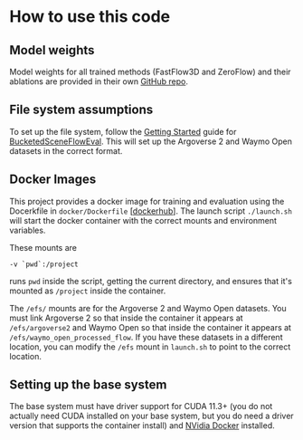 # How to use this code

## Model weights

Model weights for all trained methods (FastFlow3D and ZeroFlow) and their ablations are provided in their own [GitHub repo](https://github.com/kylevedder/zeroflow_weights).

## File system assumptions

To set up the file system, follow the [Getting Started](https://github.com/kylevedder/BucketedSceneFlowEval/blob/master/docs/GETTING_STARTED.md) guide for [BucketedSceneFlowEval](https://github.com/kylevedder/BucketedSceneFlowEval). This will set up the Argoverse 2 and Waymo Open datasets in the correct format.

## Docker Images

This project provides a docker image for training and evaluation using the Docerkfile in `docker/Dockerfile` [[dockerhub](https://hub.docker.com/repository/docker/kylevedder/zeroflow_bucketed)]. The launch script `./launch.sh` will start the docker container with the correct mounts and environment variables.

These mounts are

```
-v `pwd`:/project
```

runs `pwd` inside the script, getting the current directory, and ensures that it's mounted as `/project` inside the container. 

The `/efs/` mounts are for the Argoverse 2 and Waymo Open datasets. You must link Argoverse 2 so that inside the container it appears at `/efs/argoverse2` and Waymo Open so that inside the container it appears at `/efs/waymo_open_processed_flow`. If you have these datasets in a different location, you can modify the `/efs` mount in `launch.sh` to point to the correct location.


## Setting up the base system

The base system must have driver support for CUDA 11.3+ (you do not actually need CUDA installed on your base system, but you do need a driver version that supports the container install) and [NVidia Docker](https://docs.nvidia.com/datacenter/cloud-native/container-toolkit/install-guide.html#docker) installed.
